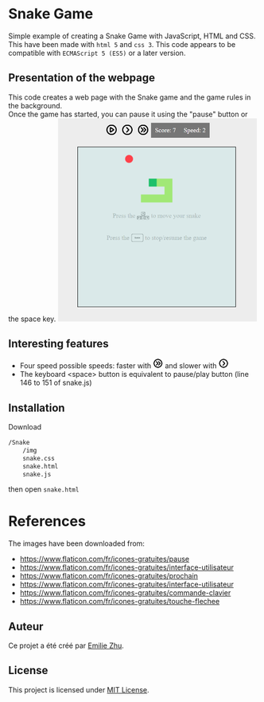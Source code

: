 # Snake Game

Simple example of creating a Snake Game with JavaScript, HTML and CSS.  
This have been made with `html 5` and `css 3`. This code appears to be compatible with `ECMAScript 5 (ES5)` or a later version.

## Presentation of the webpage

This code creates a web page with the Snake game and the game rules in the background.  
Once the game has started, you can pause it using the "pause" button or the space key.
<img src="/test_img/test.png" style="width:400px" />

## Interesting features

 - Four speed possible speeds: faster with <img src="/img/fast.png" style="width:20px" /> and slower with <img src="/img/slow.png" style="width:20px" />
 - The keyboard \<space\> button is equivalent to pause/play button (line 146 to 151 of snake.js)

## Installation

Download
```
/Snake
    /img
    snake.css
    snake.html
    snake.js
```
then open `snake.html`

# References

The images have been downloaded from:
 - https://www.flaticon.com/fr/icones-gratuites/pause
 - https://www.flaticon.com/fr/icones-gratuites/interface-utilisateur
 - https://www.flaticon.com/fr/icones-gratuites/prochain
 - https://www.flaticon.com/fr/icones-gratuites/interface-utilisateur
 - https://www.flaticon.com/fr/icones-gratuites/commande-clavier
 - https://www.flaticon.com/fr/icones-gratuites/touche-flechee

## Auteur

Ce projet a été créé par [Emilie Zhu](https://github.com/emilie-zhu).

## License

This project is licensed under [MIT License](LICENSE).
